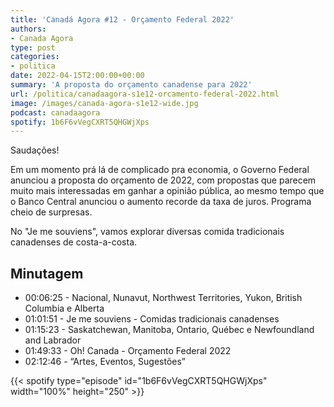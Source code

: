```yaml
---
title: 'Canadá Agora #12 - Orçamento Federal 2022'
authors:
- Canada Agora
type: post
categories:
- politica
date: 2022-04-15T2:00:00+00:00
summary: 'A proposta do orçamento canadense para 2022'
url: /politica/canadaagora-s1e12-orcamento-federal-2022.html
image: /images/canada-agora-s1e12-wide.jpg
podcast: canadaagora
spotify: 1b6F6vVegCXRT5QHGWjXps
---
```


Saudações!

Em um momento prá lá de complicado pra economia, o Governo Federal anunciou a proposta do orçamento de 2022, com propostas que parecem muito mais interessadas em ganhar a opinião pública, ao mesmo tempo que o Banco Central anunciou o aumento recorde da taxa de juros. Programa cheio de surpresas.

No "Je me souviens", vamos explorar diversas comida tradicionais canadenses de costa-a-costa.

## Minutagem

- 00:06:25 - Nacional, Nunavut, Northwest Territories, Yukon, British Columbia e Alberta
- 01:01:51 - Je me souviens - Comidas tradicionais canadenses
- 01:15:23 - Saskatchewan, Manitoba, Ontario, Québec e Newfoundland and Labrador
- 01:49:33 - Oh! Canada - Orçamento Federal 2022
- 02:12:46 - “Artes, Eventos, Sugestões”

{{< spotify type="episode" id="1b6F6vVegCXRT5QHGWjXps" width="100%" height="250" >}}
